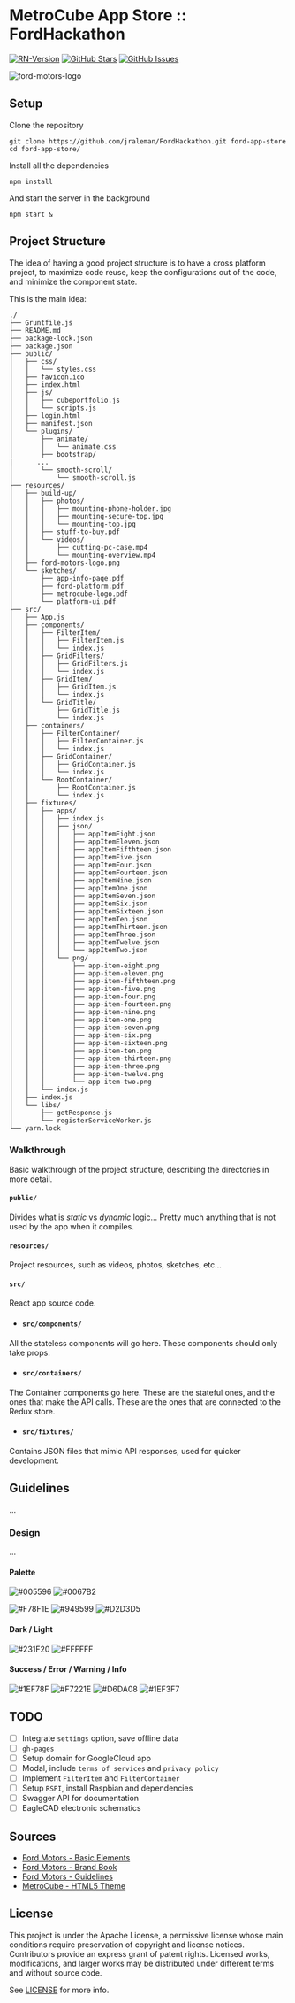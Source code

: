 # MetroCube App Store :: FordHackathon

[![RN-Version](https://img.shields.io/badge/react.js-16.4.2-01babc.svg)](https://github.com/facebook/react/releases/tag/v16.4.2)
[![GitHub Stars](https://img.shields.io/github/stars/jraleman/FordHackathon.svg)](https://github.com/jraleman/FordHackathon/stars)
[![GitHub Issues](https://img.shields.io/github/issues/jraleman/FordHackathon.svg)](https://github.com/jraleman/FordHackathon/issues)

![ford-motors-logo](resources/ford-motors-logo.png)

## Setup

Clone the repository

```
git clone https://github.com/jraleman/FordHackathon.git ford-app-store
cd ford-app-store/
```

Install all the dependencies

```
npm install
```

And start the server in the background

```
npm start &
```

## Project Structure

The idea of having a good project structure is to have a cross platform
project, to maximize code reuse, keep the configurations out of the code,
and minimize the component state.

This is the main idea:

```
./
├── Gruntfile.js
├── README.md
├── package-lock.json
├── package.json
├── public/
│   ├── css/
│   │   └── styles.css
│   ├── favicon.ico
│   ├── index.html
│   ├── js/
│   │   ├── cubeportfolio.js
│   │   └── scripts.js
│   ├── login.html
│   ├── manifest.json
│   └── plugins/
│       ├── animate/
│       │   └── animate.css
│       ├── bootstrap/
|      ...
│       └── smooth-scroll/
│           └── smooth-scroll.js
├── resources/
│   ├── build-up/
│   │   ├── photos/
│   │   │   ├── mounting-phone-holder.jpg
│   │   │   ├── mounting-secure-top.jpg
│   │   │   └── mounting-top.jpg
│   │   ├── stuff-to-buy.pdf
│   │   └── videos/
│   │       ├── cutting-pc-case.mp4
│   │       └── mounting-overview.mp4
│   ├── ford-motors-logo.png
│   └── sketches/
│       ├── app-info-page.pdf
│       ├── ford-platform.pdf
│       ├── metrocube-logo.pdf
│       └── platform-ui.pdf
├── src/
│   ├── App.js
│   ├── components/
│   │   ├── FilterItem/
│   │   │   ├── FilterItem.js
│   │   │   └── index.js
│   │   ├── GridFilters/
│   │   │   ├── GridFilters.js
│   │   │   └── index.js
│   │   ├── GridItem/
│   │   │   ├── GridItem.js
│   │   │   └── index.js
│   │   └── GridTitle/
│   │       ├── GridTitle.js
│   │       └── index.js
│   ├── containers/
│   │   ├── FilterContainer/
│   │   │   ├── FilterContainer.js
│   │   │   └── index.js
│   │   ├── GridContainer/
│   │   │   ├── GridContainer.js
│   │   │   └── index.js
│   │   └── RootContainer/
│   │       ├── RootContainer.js
│   │       └── index.js
│   ├── fixtures/
│   │   ├── apps/
│   │   │   ├── index.js
│   │   │   ├── json/
│   │   │   │   ├── appItemEight.json
│   │   │   │   ├── appItemEleven.json
│   │   │   │   ├── appItemFifthteen.json
│   │   │   │   ├── appItemFive.json
│   │   │   │   ├── appItemFour.json
│   │   │   │   ├── appItemFourteen.json
│   │   │   │   ├── appItemNine.json
│   │   │   │   ├── appItemOne.json
│   │   │   │   ├── appItemSeven.json
│   │   │   │   ├── appItemSix.json
│   │   │   │   ├── appItemSixteen.json
│   │   │   │   ├── appItemTen.json
│   │   │   │   ├── appItemThirteen.json
│   │   │   │   ├── appItemThree.json
│   │   │   │   ├── appItemTwelve.json
│   │   │   │   └── appItemTwo.json
│   │   │   └── png/
│   │   │       ├── app-item-eight.png
│   │   │       ├── app-item-eleven.png
│   │   │       ├── app-item-fifthteen.png
│   │   │       ├── app-item-five.png
│   │   │       ├── app-item-four.png
│   │   │       ├── app-item-fourteen.png
│   │   │       ├── app-item-nine.png
│   │   │       ├── app-item-one.png
│   │   │       ├── app-item-seven.png
│   │   │       ├── app-item-six.png
│   │   │       ├── app-item-sixteen.png
│   │   │       ├── app-item-ten.png
│   │   │       ├── app-item-thirteen.png
│   │   │       ├── app-item-three.png
│   │   │       ├── app-item-twelve.png
│   │   │       └── app-item-two.png
│   │   └── index.js
│   ├── index.js
│   └── libs/
│       ├── getResponse.js
│       └── registerServiceWorker.js
└── yarn.lock
```

### Walkthrough

Basic walkthrough of the project structure, describing the directories
in more detail.

#### `public/`

Divides what is *static* vs *dynamic* logic...
Pretty much anything that is not used by the app when it compiles.

#### `resources/`

Project resources, such as videos, photos, sketches, etc...

#### `src/`

React app source code.

- #### `src/components/`

All the stateless components will go here.
These components should only take props.

- #### `src/containers/`

The Container components go here.
These are the stateful ones, and the ones that make the API calls.
These are the ones that are connected to the Redux store.

- #### `src/fixtures/`

Contains JSON files that mimic API responses, used for quicker development.

## Guidelines

...

### Design

...

#### Palette

![#005596](http://via.placeholder.com/150/005596/ffffff?text=005596)
![#0067B2](http://via.placeholder.com/150/0067B2/ffffff?text=0067B2)

![#F78F1E](http://via.placeholder.com/150/F78F1E/ffffff?text=F78F1E)
![#949599](http://via.placeholder.com/150/949599/ffffff?text=949599)
![#D2D3D5](http://via.placeholder.com/150/D2D3D5/000000?text=D2D3D5)

#### Dark / Light

![#231F20](http://via.placeholder.com/150/231F20/ffffff?text=231F20)
![#FFFFFF](http://via.placeholder.com/150/FFFFFF/000000?text=FFFFFF)

#### Success / Error / Warning / Info

![#1EF78F](http://via.placeholder.com/150/1ef78f/000000?text=1EF78F)
![#F7221E](http://via.placeholder.com/150/f7221e/000000?text=F7221E)
![#D6DA08](http://via.placeholder.com/150/d6da08/000000?text=D6DA08)
![#1EF3F7](http://via.placeholder.com/150/1ef3f7/000000?text=1EF3F7)

## TODO

- [ ] Integrate `settings` option, save offline data
- [ ] `gh-pages`
- [ ] Setup domain for GoogleCloud app
- [ ] Modal, include `terms of services` and `privacy policy`
- [ ] Implement `FilterItem` and `FilterContainer`
- [ ] Setup `RSPI`, install Raspbian and dependencies
- [ ] Swagger API for documentation
- [ ] EagleCAD electronic schematics

## Sources

- [Ford Motors - Basic Elements](http://www.lookandstyle.ford.com/cs/BlobServer?blobtable=MungoBlobs&blobcol=urldata&blobheadervalue1=attachment%3Bfilename%3D%22BasicElements_Aug_09a.pdf%22&blobheadervalue2=abinary%3Bcharset%3DUTF-8&blobheadername1=Content-Disposition&blobheadername2=MDT-Type&blobheader=application%2Fpdf&blobwhere=1214346775318&blobkey=id)
- [Ford Motors - Brand Book](https://issuu.com/willzanette/docs/brandbook_ford)
- [Ford Motors - Guidelines](https://logoblink.com/ford-guidelines-brand-book-pdf)
- [MetroCube - HTML5 Theme](https://github.com/jraleman/MetroCube)

## License

This project is under the Apache License, a permissive license whose main
conditions require preservation of copyright and license notices.
Contributors provide an express grant of patent rights.
Licensed works, modifications, and larger works may be distributed under
different terms and without source code.

See [LICENSE](LICENSE) for more info.
